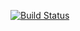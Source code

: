 [![Build Status](https://travis-ci.org/mirleft/ocaml-nocrypto.svg?branch=master)](https://travis-ci.org/mirleft/ocaml-nocrypto)
